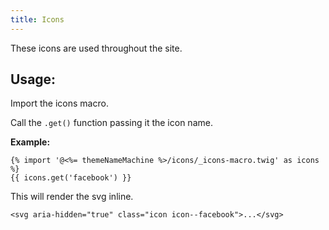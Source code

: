 ```yaml
---
title: Icons
---
```


These icons are used throughout the site.

## Usage:

Import the icons macro.

Call the `.get()` function passing it the icon name.

**Example:**
```
{% import '@<%= themeNameMachine %>/icons/_icons-macro.twig' as icons %}
{{ icons.get('facebook') }}
```
This will render the svg inline.
```
<svg aria-hidden="true" class="icon icon--facebook">...</svg>
```
